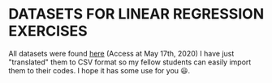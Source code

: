 # DATASETS FOR LINEAR REGRESSION EXERCISES

All datasets were found [here](https://people.sc.fsu.edu/~jburkardt/datasets/regression/regression.html) (Access at May 17th, 2020) I have just "translated" them to CSV format so my fellow students can easily import them to their codes. I hope it has some use for you 😃.
